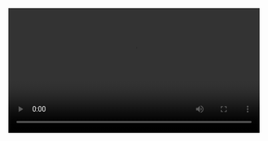 <video width="100%" height="auto" controls autoplay>
  <source src="indian-flag-animation-preview-thecoderashok.mp4" type="video/mp4">
</video>